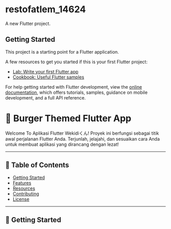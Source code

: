 # restofatlem_14624

A new Flutter project.

## Getting Started

This project is a starting point for a Flutter application.

A few resources to get you started if this is your first Flutter project:

- [Lab: Write your first Flutter app](https://docs.flutter.dev/get-started/codelab)
- [Cookbook: Useful Flutter samples](https://docs.flutter.dev/cookbook)

For help getting started with Flutter development, view the
[online documentation](https://docs.flutter.dev/), which offers tutorials,
samples, guidance on mobile development, and a full API reference.

# 🍔 Burger Themed Flutter App

Welcome To Aplikasi Flutter Wekidiくん! Proyek ini berfungsi sebagai titik awal perjalanan Flutter Anda. Terjunlah, jelajahi, dan sesuaikan cara Anda untuk membuat aplikasi yang dirancang dengan lezat!

---

## 📖 Table of Contents

- [Getting Started](#getting-started)
- [Features](#features)
- [Resources](#resources)
- [Contributing](#contributing)
- [License](#license)

---

## 🚀 Getting Started


